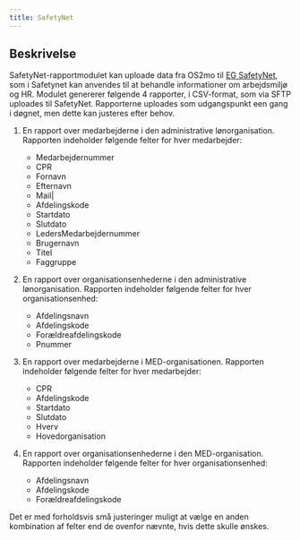 ```yaml
---
title: SafetyNet
---
```


## Beskrivelse

SafetyNet-rapportmodulet kan uploade data fra OS2mo til
[EG SafetyNet](https://eg.dk/it/eg-safetynet/), som i Safetynet kan anvendes til at
behandle informationer om arbejdsmiljø og HR. Modulet genererer følgende 4 rapporter,
i CSV-format, som via SFTP uploades til SafetyNet. Rapporterne uploades som
udgangspunkt een gang i døgnet, men dette kan justeres efter behov.

1. En rapport over medarbejderne i den administrative lønorganisation. Rapporten
   indeholder følgende felter for hver medarbejder:

     * Medarbejdernummer
     * CPR
     * Fornavn
     * Efternavn
     * Mail|
     * Afdelingskode
     * Startdato
     * Slutdato
     * LedersMedarbejdernummer
     * Brugernavn
     * Titel
     * Faggruppe

2. En rapport over organisationsenhederne i den administrative lønorganisation.
   Rapporten indeholder følgende felter for hver organisationsenhed:

     * Afdelingsnavn
     * Afdelingskode
     * Forældreafdelingskode
     * Pnummer

3. En rapport over medarbejderne i MED-organisationen. Rapporten indeholder følgende
   felter for hver medarbejder:

     * CPR
     * Afdelingskode
     * Startdato
     * Slutdato
     * Hverv
     * Hovedorganisation

4. En rapport over organisationsenhederne i den MED-organisation.
   Rapporten indeholder følgende felter for hver organisationsenhed:

     * Afdelingsnavn
     * Afdelingskode
     * Forældreafdelingskode

Det er med forholdsvis små justeringer muligt at vælge en anden kombination af felter
end de ovenfor nævnte, hvis dette skulle ønskes.
